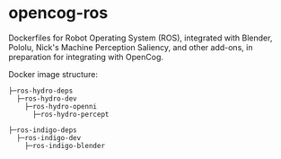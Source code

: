 opencog-ros
===========

Dockerfiles for Robot Operating System (ROS), integrated with Blender, Pololu,
Nick's Machine Perception Saliency, and other add-ons, in preparation for
integrating with OpenCog.

Docker image structure:

    ├─ros-hydro-deps
      ├─ros-hydro-dev
        ├─ros-hydro-openni
          ├─ros-hydro-percept

    ├─ros-indigo-deps
      ├─ros-indigo-dev
        ├─ros-indigo-blender
